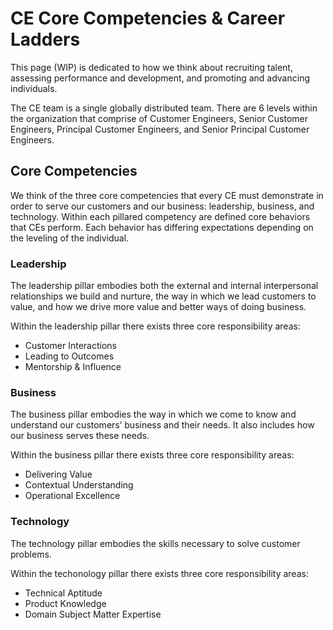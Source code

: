 # CE Core Competencies & Career Ladders

This page (WIP) is dedicated to how we think about recruiting talent, assessing performance and development, and promoting and advancing individuals.

The CE team is a single globally distributed team. There are 6 levels within the organization that comprise of Customer Engineers, Senior Customer Engineers, Principal Customer Engineers, and Senior Principal Customer Engineers.

## Core Competencies

We think of the three core competencies that every CE must demonstrate in order to serve our customers and our business: leadership, business, and technology. Within each pillared competency are defined core behaviors that CEs perform. Each behavior has differing expectations depending on the leveling of the individual.

### Leadership

The leadership pillar embodies both the external and internal interpersonal relationships we build and nurture, the way in which we lead customers to value, and how we drive more value and better ways of doing business.

Within the leadership pillar there exists three core responsibility areas:

- Customer Interactions
- Leading to Outcomes
- Mentorship & Influence

### Business

The business pillar embodies the way in which we come to know and understand our customers’ business and their needs. It also includes how our business serves these needs.

Within the business pillar there exists three core responsibility areas:

- Delivering Value
- Contextual Understanding
- Operational Excellence

### Technology

The technology pillar embodies the skills necessary to solve customer problems.

Within the techonology pillar there exists three core responsibility areas:

- Technical Aptitude
- Product Knowledge
- Domain Subject Matter Expertise
